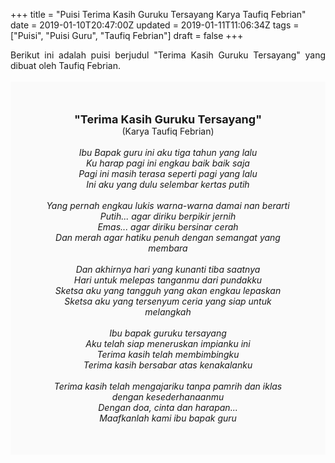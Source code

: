 +++
title = "Puisi Terima Kasih Guruku Tersayang Karya Taufiq Febrian"
date = 2019-01-10T20:47:00Z
updated = 2019-01-11T11:06:34Z
tags = ["Puisi", "Puisi Guru", "Taufiq Febrian"]
draft = false
+++

<div dir="ltr" style="text-align: left;" trbidi="on"><div style="text-align: justify;">Berikut ini adalah puisi berjudul "Terima Kasih Guruku Tersayang" yang dibuat oleh Taufiq Febrian.</div><br /><div style="background: #FAFAFA; font-size: 14px; height: auto; margin: 0 auto; padding: 50px; text-align: center; width: auto;"><span style="font-size: 18px;"><b>"Terima Kasih Guruku Tersayang"</b></span><br />(Karya Taufiq Febrian)<br /><br /><i>Ibu Bapak guru ini aku tiga tahun yang lalu<br />Ku harap pagi ini engkau baik baik saja<br />Pagi ini masih terasa seperti pagi yang lalu<br />Ini aku yang dulu selembar kertas putih<br /><br />Yang pernah engkau lukis warna-warna damai nan berarti<br />Putih... agar diriku berpikir jernih<br />Emas... agar diriku bersinar cerah<br />Dan merah agar hatiku penuh dengan semangat yang membara<br /><br />Dan akhirnya hari yang kunanti tiba saatnya<br />Hari untuk melepas tanganmu dari pundakku<br />Sketsa aku yang tangguh yang akan engkau lepaskan<br />Sketsa aku yang tersenyum ceria yang siap untuk melangkah<br /><br />Ibu bapak guruku tersayang<br />Aku telah siap meneruskan impianku ini<br />Terima kasih telah membimbingku<br />Terima kasih bersabar atas kenakalanku<br /><br />Terima kasih telah mengajariku tanpa pamrih dan iklas dengan kesederhanaanmu<br />Dengan doa, cinta dan harapan...<br />Maafkanlah kami ibu bapak guru</i> </div></div>
